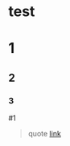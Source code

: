 # test
# 1
## 2
### 3
#1
> quote
[link](https://www.google.com/search?q=how+to+add+link+in+md+file&oq=how+to+add+link+in+md+file&aqs=chrome..69i57j0i22i30j0i390i650l4.7278j0j15&sourceid=chrome&ie=UTF-8)

